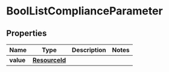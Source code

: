 

# BoolListComplianceParameter


## Properties

Name | Type | Description | Notes
------------ | ------------- | ------------- | -------------
**value** | [**ResourceId**](ResourceId.md) |  | 



